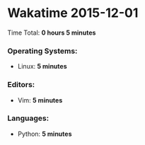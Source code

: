 # Wakatime 2015-12-01

Time Total: **0 hours 5 minutes**

### Operating Systems:
- Linux: **5 minutes** 

### Editors:
- Vim: **5 minutes** 

### Languages:
- Python: **5 minutes** 


